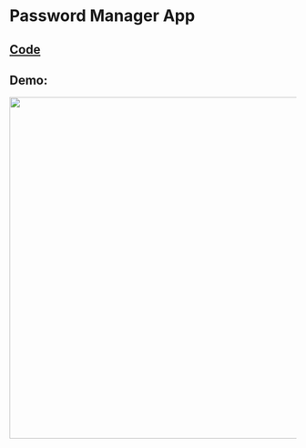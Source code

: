 # Password Manager App

## [Code](https://github.com/dylanbuchi/100-days-of-code/blob/main/src/day_27/password_manager.py)

## Demo:

<img src=https://user-images.githubusercontent.com/52018183/106075883-3f460080-60ed-11eb-91f7-2bb1b3139c2e.gif width=600 >
